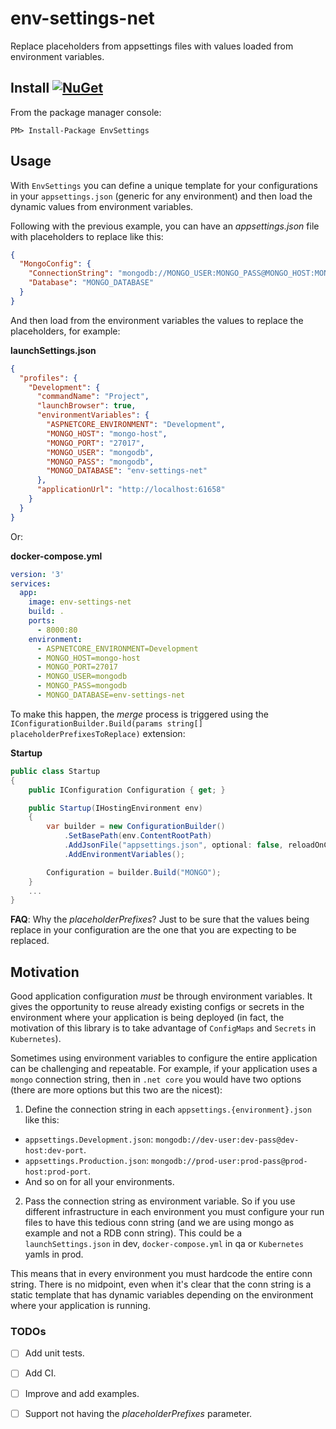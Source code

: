 # env-settings-net
Replace placeholders from appsettings files with values loaded from environment variables.

## Install [![NuGet](https://img.shields.io/nuget/v/EnvSettings.svg)](https://www.nuget.org/packages/EnvSettings)
From the package manager console:
```
PM> Install-Package EnvSettings
```

## Usage

With `EnvSettings` you can define a unique template for your configurations in your `appsettings.json` (generic for any environment) and then load the dynamic values from environment variables.

Following with the previous example, you can have an *appsettings.json* file with placeholders to replace like this:

```json
{
  "MongoConfig": {
    "ConnectionString": "mongodb://MONGO_USER:MONGO_PASS@MONGO_HOST:MONGO_PORT",
    "Database": "MONGO_DATABASE"
  }
}
```

And then load from the environment variables the values to replace the placeholders, for example:

**launchSettings.json**
```json
{
  "profiles": {
    "Development": {
      "commandName": "Project",
      "launchBrowser": true,
      "environmentVariables": {
        "ASPNETCORE_ENVIRONMENT": "Development",
        "MONGO_HOST": "mongo-host",
        "MONGO_PORT": "27017",
        "MONGO_USER": "mongodb",
        "MONGO_PASS": "mongodb",
        "MONGO_DATABASE": "env-settings-net"
      },
      "applicationUrl": "http://localhost:61658"
    }
  }
}
```

Or:

**docker-compose.yml**
```yml
version: '3'
services:
  app:
    image: env-settings-net
    build: .
    ports:
      - 8000:80
    environment:
      - ASPNETCORE_ENVIRONMENT=Development
      - MONGO_HOST=mongo-host
      - MONGO_PORT=27017
      - MONGO_USER=mongodb
      - MONGO_PASS=mongodb
      - MONGO_DATABASE=env-settings-net
```

To make this happen, the *merge* process is triggered using the `IConfigurationBuilder.Build(params string[] placeholderPrefixesToReplace)` extension:

**Startup**
```cs
public class Startup
{
    public IConfiguration Configuration { get; }

    public Startup(IHostingEnvironment env)
    {
        var builder = new ConfigurationBuilder()
            .SetBasePath(env.ContentRootPath)
            .AddJsonFile("appsettings.json", optional: false, reloadOnChange: true)
            .AddEnvironmentVariables();

        Configuration = builder.Build("MONGO");
    }
    ...
}
```

**FAQ**: Why the *placeholderPrefixes*? Just to be sure that the values being replace in your configuration are the one that you are expecting to be replaced.

## Motivation

Good application configuration *must* be through environment variables. It gives the opportunity to reuse already existing configs or secrets in the environment where your application is being deployed (in fact, the motivation of this library is to take advantage of `ConfigMaps` and `Secrets` in `Kubernetes`).

Sometimes using environment variables to configure the entire application can be challenging and repeatable. For example, if your application uses a `mongo` connection string, then in `.net core` you would have two options (there are more options but this two are the nicest):
1. Define the connection string in each `appsettings.{environment}.json` like this:
* `appsettings.Development.json`: `mongodb://dev-user:dev-pass@dev-host:dev-port`.
* `appsettings.Production.json`: `mongodb://prod-user:prod-pass@prod-host:prod-port`.
* And so on for all your environments.

2. Pass the connection string as environment variable. So if you use different infrastructure in each environment you must configure your run files to have this tedious conn string (and we are using mongo as example and not a RDB conn string). This could be a `launchSettings.json` in dev, `docker-compose.yml` in qa or `Kubernetes` yamls in prod.


This means that in every environment you must hardcode the entire conn string. There is no midpoint, even when it's clear that the conn string is a static template that has dynamic variables depending on the environment where your application is running.

### TODOs
- [ ] Add unit tests.
- [ ] Add CI.
- [ ] Improve and add examples.
- [ ] Support not having the *placeholderPrefixes* parameter.

